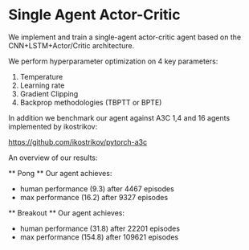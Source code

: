 # Single Agent Actor-Critic 

We implement and train a single-agent actor-critic agent based on the CNN+LSTM+Actor/Critic architecture.

We perform hyperparameter optimization on 4 key parameters:

1.	Temperature
2.	Learning rate
3.	Gradient Clipping
4.	Backprop methodologies (TBPTT or BPTE)

In addition we benchmark our agent against A3C 1,4 and 16 agents implemented by ikostrikov:

https://github.com/ikostrikov/pytorch-a3c

An overview of our results:

** Pong ** 
Our agent achieves:
* human performance (9.3) after 4467 episodes  
* max performance (16.2) after 9327 episodes

** Breakout ** 
Our agent achieves:
* human performance (31.8) after 22201 episodes  
* max performance (154.8) after 109621 episodes

